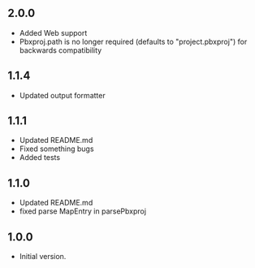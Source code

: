 ## 2.0.0

- Added Web support
- Pbxproj.path is no longer required (defaults to "project.pbxproj") for backwards compatibility

## 1.1.4

- Updated output formatter

## 1.1.1

- Updated README.md
- Fixed something bugs
- Added tests

## 1.1.0

- Updated README.md
- fixed parse MapEntry in parsePbxproj

## 1.0.0

- Initial version.







